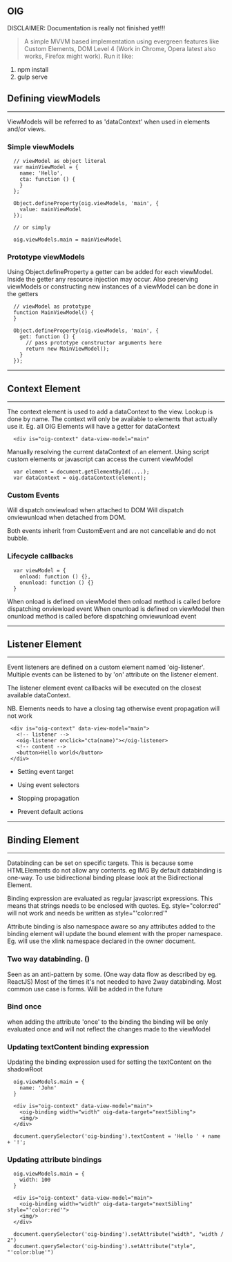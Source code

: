 ## OIG 

DISCLAIMER: Documentation is really not finished yet!!! 

> A simple MVVM based implementation using evergreen features like Custom Elements, DOM Level 4 
(Work in Chrome, Opera latest also works, Firefox might work).
> Run it like: 
  1) npm install 
  2) gulp serve

## Defining viewModels

------------------------------------------------------------------------------------------------------------------------

ViewModels will be referred to as 'dataContext' when used in elements and/or views.

### Simple viewModels
      // viewModel as object literal
      var mainViewModel = {
        name: 'Hello',
        cta: function () {
        }
      };
      
      Object.defineProperty(oig.viewModels, 'main', {
        value: mainViewModel
      });
      
      // or simply
      
      oig.viewModels.main = mainViewModel

### Prototype viewModels

Using Object.defineProperty a getter can be added for each viewModel. Inside the getter any resource injection may occur.
Also preserving viewModels or constructing new instances of a viewModel can be done in the getters

      // viewModel as prototype
      function MainViewModel() {
      }

      Object.defineProperty(oig.viewModels, 'main', {
        get: function () {
          // pass prototype constructor arguments here
          return new MainViewModel();
        }
      });

------------------------------------------------------------------------------------------------------------------------

## Context Element

------------------------------------------------------------------------------------------------------------------------

The context element is used to add a dataContext to the view. Lookup is done by name.
The context will only be available to elements that actually use it. Eg. all OIG Elements 
will have a getter for dataContext

      <div is="oig-context" data-view-model="main"

Manually resolving the current dataContext of an element.
Using script custom elements or javascript can access the current viewModel

      var element = document.getElementById(....);
      var dataContext = oig.dataContext(element);

### Custom Events

Will dispatch onviewload when attached to DOM
Will dispatch onviewunload when detached from DOM.

Both events inherit from CustomEvent and are not cancellable and do not bubble.

### Lifecycle callbacks

      var viewModel = {
        onload: function () {},
        onunload: function () {}
      }

When onload is defined on viewModel then onload method is called before dispatching onviewload event
When onunload is defined on viewModel then onunload method is called before dispatching onviewunload event


------------------------------------------------------------------------------------------------------------------------

## Listener Element

------------------------------------------------------------------------------------------------------------------------

Event listeners are defined on a custom element named 'oig-listener'. 
Multiple events can be listened to by 'on' attribute on the listener element.

The listener element event callbacks will be executed on the closest available dataContext.

NB. Elements needs to have a closing tag otherwise event propagation will not work

     <div is="oig-context" data-view-model="main">
       <!-- listener -->
       <oig-listener onclick="cta(name)"></oig-listener>
       <!-- content -->
       <button>Hello world</button>
     </div>


- Setting event target

- Using event selectors

- Stopping propagation

- Prevent default actions

------------------------------------------------------------------------------------------------------------------------

## Binding Element

------------------------------------------------------------------------------------------------------------------------

Databinding can be set on specific targets. This is because some HTMLElements do not allow any contents. eg IMG
By default databinding is one-way. To use bidirectional binding please look at the Bidirectional Element.

Binding expression are evaluated as regular javascript expressions. This means that strings needs to be enclosed with quotes.
Eg. style="color:red" will not work and needs be written as style="'color:red'"

Attribute binding is also namespace aware so any attributes added to the binding element will update the bound element
with the proper namespace.
Eg. <oig-binding xlink:href=""> will use the xlink namespace declared in the owner document.

### Two way databinding. ()
Seen as an anti-pattern by some. (One way data flow as described by eg. ReactJS) 
Most of the times it's not needed to have 2way databinding. Most common use case is forms.
Will be added in the future

### Bind once
when adding the attribute 'once' to the binding the binding will be only evaluated once and will not reflect the changes made to the viewModel
      <oig-binding title="myTitleProperty" once></oig-binding>

### Updating textContent binding expression

Updating the binding expression used for setting the textContent on the shadowRoot


      oig.viewModels.main = {
        name: 'John'
      }
      
      <div is="oig-context" data-view-model="main">
        <oig-binding width="width" oig-data-target="nextSibling">
        <img/>
      </div>
      
      document.querySelector('oig-binding').textContent = 'Hello ' + name + '!';


### Updating attribute bindings

      oig.viewModels.main = {
        width: 100
      }
      
      <div is="oig-context" data-view-model="main">
        <oig-binding width="width" oig-data-target="nextSibling" style="'color:red'">
        <img/>
      </div>
      
      document.querySelector('oig-binding').setAttribute("width", "width / 2")
      document.querySelector('oig-binding').setAttribute("style", "'color:blue'")




